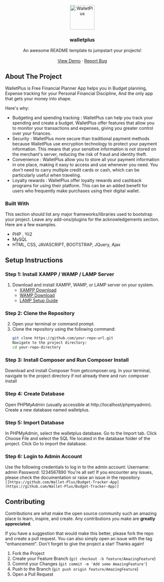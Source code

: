 <div align="center">
  <a href="https://walletplus.in">
    <img src="https://walletplus.in/images/walletplus-icon.png" alt="WalletPlus" width="80" height="80">
  </a>

  <h3 align="center">walletplus</h3>

  <p align="center">
    An awesome README template to jumpstart your projects!
    <br />
    <br />
    <a href="https://walletplus.in">View Demo</a>
    ·
    <a href="https://github.com/fareed543/WalletPlus/issues">Report Bug</a>
  </p>
</div>

<!-- ABOUT THE PROJECT -->
## About The Project

WalletPlus is Free Financial Planner App helps you in Budget planning, Expense tracking for your Personal Financial Discipline, And the only app that gets your money into shape.

Here's why:
* Budgeting and spending tracking : WalletPlus can help you track your spending and create a budget. WalletPlus offer features that allow you to monitor your transactions and expenses, giving you greater control over your finances.
* Security : WalletPlus more secure than traditional payment methods because WalletPlus use encryption technology to protect your payment information. This means that your sensitive information is not stored on the merchant's server, reducing the risk of fraud and identity theft.
* Convenience : WalletPlus allow you to store all your payment information in one place, making it easy to access and use whenever you need. You don't need to carry multiple credit cards or cash, which can be particularly useful when traveling.
* Loyalty rewards : WalletPlus offer loyalty rewards and cashback programs for using their platform. This can be an added benefit for users who frequently make purchases using their digital wallet.



### Built With

This section should list any major frameworks/libraries used to bootstrap your project. Leave any add-ons/plugins for the acknowledgements section. Here are a few examples.

* PHP , Yii2
* MySQL
* HTML, CSS, JAVASCRIPT, BOOTSTRAP, JQuery, Ajax

## Setup Instructions

### Step 1: Install XAMPP / WAMP / LAMP Server
1. Download and install XAMPP, WAMP, or LAMP server on your system.
   - [XAMPP Download](https://www.apachefriends.org/index.html)
   - [WAMP Download](http://www.wampserver.com/en/)
   - [LAMP Setup Guide](https://www.digitalocean.com/community/tutorials/how-to-install-linux-apache-mysql-php-lamp-stack-ubuntu-20-04)

### Step 2: Clone the Repository
2. Open your terminal or command prompt.
3. Clone the repository using the following command:
   ```bash
   git clone https://github.com/your-repo-url.git
   Navigate to the project directory:
   cd your-repo-directory
### Step 3: Install Composer and Run Composer Install
Download and install Composer from getcomposer.org.
In your terminal, navigate to the project directory if not already there and run:
composer install
### Step 4: Create Database
Open PHPMyAdmin (usually accessible at http://localhost/phpmyadmin).
Create a new database named walletplus.
### Step 5: Import Database
In PHPMyAdmin, select the walletplus database.
Go to the Import tab.
Click Choose File and select the SQL file located in the database folder of the project.
Click Go to import the database.
### Step 6: Login to Admin Account
Use the following credentials to log in to the admin account:
Username: admin
Password: 1234567890
You're all set! If you encounter any issues, please check the documentation or raise an issue in the repository. `[[https://github.com/Wallet-Plus/Budget-Tracker-App](https://github.com/Wallet-Plus/Budget-Tracker-App)]` 



<!-- CONTRIBUTING -->
## Contributing

Contributions are what make the open source community such an amazing place to learn, inspire, and create. Any contributions you make are **greatly appreciated**.

If you have a suggestion that would make this better, please fork the repo and create a pull request. You can also simply open an issue with the tag "enhancement".
Don't forget to give the project a star! Thanks again!

1. Fork the Project
2. Create your Feature Branch (`git checkout -b feature/AmazingFeature`)
3. Commit your Changes (`git commit -m 'Add some AmazingFeature'`)
4. Push to the Branch (`git push origin feature/AmazingFeature`)
5. Open a Pull Request
